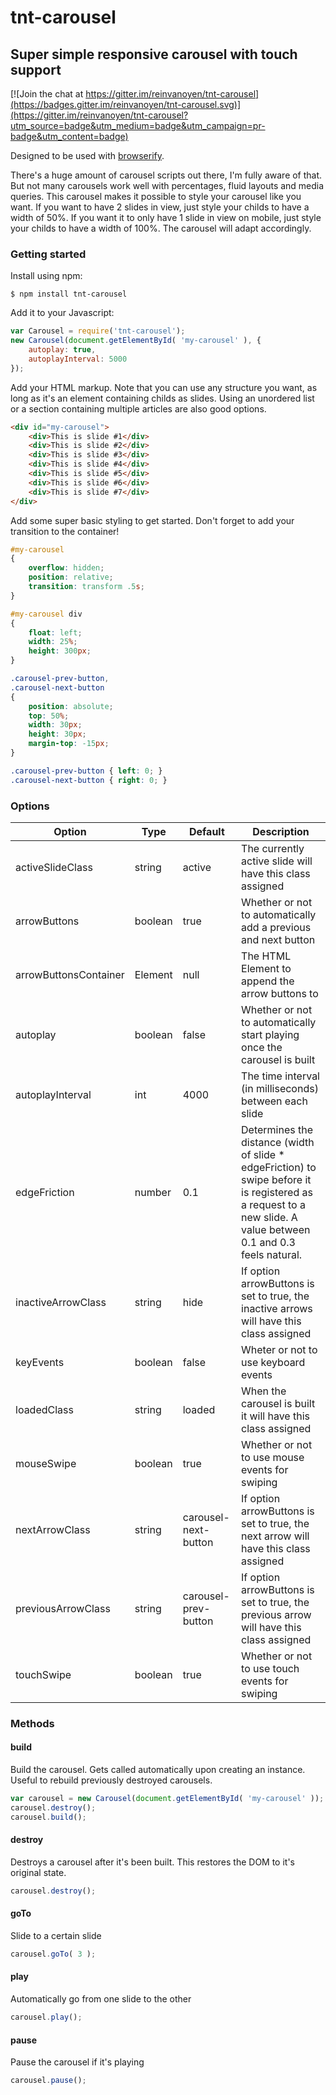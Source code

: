 # tnt-carousel
## Super simple responsive carousel with touch support

[![Join the chat at https://gitter.im/reinvanoyen/tnt-carousel](https://badges.gitter.im/reinvanoyen/tnt-carousel.svg)](https://gitter.im/reinvanoyen/tnt-carousel?utm_source=badge&utm_medium=badge&utm_campaign=pr-badge&utm_content=badge)

Designed to be used with [browserify](http://www.browserify.org).

There's a huge amount of carousel scripts out there, I'm fully aware of that. But not many carousels work well with percentages, fluid layouts and media queries.
This carousel makes it possible to style your carousel like you want. If you want to have 2 slides in view, just style your childs to have a width of 50%.
If you want it to only have 1 slide in view on mobile, just style your childs to have a width of 100%. The carousel will adapt accordingly.

### Getting started

Install using npm:

```ssh
$ npm install tnt-carousel
```

Add it to your Javascript:
```javascript
var Carousel = require('tnt-carousel');
new Carousel(document.getElementById( 'my-carousel' ), {
	autoplay: true,
	autoplayInterval: 5000
});
```

Add your HTML markup. Note that you can use any structure you want, as long as it's an element containing childs as slides.
Using an unordered list or a section containing multiple articles are also good options.
```html
<div id="my-carousel">
	<div>This is slide #1</div>
	<div>This is slide #2</div>
	<div>This is slide #3</div>
	<div>This is slide #4</div>
	<div>This is slide #5</div>
	<div>This is slide #6</div>
	<div>This is slide #7</div>
</div>
```

Add some super basic styling to get started. Don't forget to add your transition to the container!
```css
#my-carousel
{
	overflow: hidden;
	position: relative;
	transition: transform .5s;
}

#my-carousel div
{
	float: left;
	width: 25%;
	height: 300px;
}

.carousel-prev-button,
.carousel-next-button
{
	position: absolute;
	top: 50%;
	width: 30px;
	height: 30px;
	margin-top: -15px;
}

.carousel-prev-button { left: 0; }
.carousel-next-button { right: 0; }
```

### Options

Option | Type | Default | Description
------ | ---- | ------- | -----------
activeSlideClass | string | active | The currently active slide will have this class assigned
arrowButtons | boolean | true | Whether or not to automatically add a previous and next button
arrowButtonsContainer | Element | null | The HTML Element to append the arrow buttons to
autoplay | boolean | false | Whether or not to automatically start playing once the carousel is built
autoplayInterval | int | 4000 | The time interval (in milliseconds) between each slide
edgeFriction | number | 0.1 | Determines the distance (width of slide * edgeFriction) to swipe before it is registered as a request to a new slide. A value between 0.1 and 0.3 feels natural.
inactiveArrowClass | string | hide | If option arrowButtons is set to true, the inactive arrows will have this class assigned
keyEvents | boolean | false | Wheter or not to use keyboard events
loadedClass | string | loaded | When the carousel is built it will have this class assigned
mouseSwipe | boolean | true | Whether or not to use mouse events for swiping
nextArrowClass | string | carousel-next-button | If option arrowButtons is set to true, the next arrow will have this class assigned
previousArrowClass | string | carousel-prev-button | If option arrowButtons is set to true, the previous arrow will have this class assigned
touchSwipe | boolean | true | Whether or not to use touch events for swiping

### Methods

#### build

Build the carousel. Gets called automatically upon creating an instance. Useful to rebuild previously destroyed carousels.

```javascript
var carousel = new Carousel(document.getElementById( 'my-carousel' ));
carousel.destroy();
carousel.build();
```

#### destroy

Destroys a carousel after it's been built. This restores the DOM to it's original state.

```javascript
carousel.destroy();
```

#### goTo

Slide to a certain slide

```javascript
carousel.goTo( 3 );
```

#### play

Automatically go from one slide to the other

```javascript
carousel.play();
```

#### pause

Pause the carousel if it's playing

```javascript
carousel.pause();
```
